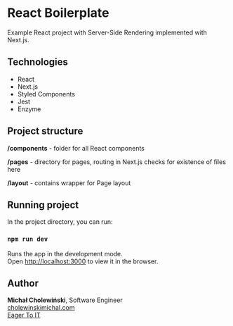 # React Boilerplate

Example React project with Server-Side Rendering implemented with Next.js.

## Technologies
- React
- Next.js
- Styled Components
- Jest
- Enzyme 

## Project structure


**/components** - folder for all React components

**/pages** - directory for pages, routing in Next.js checks for existence of files here

**/layout** - contains wrapper for Page layout


## Running project 

In the project directory, you can run:

### `npm run dev`

Runs the app in the development mode.<br>
Open [http://localhost:3000](http://localhost:3000) to view it in the browser.

## Author
**Michał Cholewiński**, Software Engineer  
[cholewinskimichal.com](http://cholewinskimichal.com)    
[Eager To IT](https://eagertoit.com)
